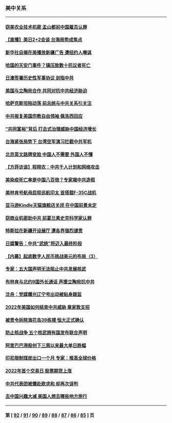 ### 美中关系
---
#### [窃美农业技术机密 孟山都前中国雇员认罪](../../pages/nf1412576/n13487190.md) 
#### [【直播】美日2+2会谈 台海局势成焦点](../../pages/nf1412576/n13486979.md) 
#### [新华社自揭在美播放新疆广告 遭纽约人嘲讽](../../pages/nf1412576/n13485225.md) 
#### [哈国的天安门事件？镇压致数十抗议者死亡](../../pages/nf1412576/n13486715.md) 
#### [日澳签署历史性军事协议 剑指中共](../../pages/nf1412576/n13486451.md) 
#### [美国与立陶宛合作 共同对抗中共经济胁迫](../../pages/nf1412576/n13485590.md) 
#### [哈萨克斯坦陷动荡 前总统与中共关系引关注](../../pages/nf1412576/n13484630.md) 
#### [中共报复美国宗教自由领袖 佩洛西回应](../../pages/nf1412576/n13484623.md) 
#### [“共同富裕”背后 打击式治理威胁中国经济增长](../../pages/nf1412576/n13484508.md) 
#### [台海紧张局势下 台湾空军演习拦截中共军机](../../pages/nf1412576/n13484091.md) 
#### [北京英文路牌变脸 中国人不需要 外国人不懂](../../pages/nf1412576/n13484069.md) 
#### [【方菲访谈】程晓农：中共千人计划和网络攻击](../../pages/nf1412576/n13481553.md) 
#### [美染疫死亡率是中国八百倍？专家揭中共造假](../../pages/nf1412576/n13481925.md) 
#### [美林肯号航母启程巡航印太 首搭载F-35C战机](../../pages/nf1412576/n13481988.md) 
#### [亚马逊Kindle天猫旗舰店关闭 在中国前景未定](../../pages/nf1412576/n13481866.md) 
#### [窃商业机密助中共 前葛兰素史克科学家认罪](../../pages/nf1412576/n13481789.md) 
#### [特斯拉在新疆开设展厅 遭各界强烈谴责](../../pages/nf1412576/n13481711.md) 
#### [日媒警告：中共“武统”将迈入最终阶段](../../pages/nf1412576/n13481148.md) 
#### [【内幕】起底数字人民币挑战美元的布局（3）](../../pages/nf1412576/n13475457.md) 
#### [专家：五大国声明无法阻止中共发展核武](../../pages/nf1412576/n13480550.md) 
#### [布林肯与北约9国外长通话 声援立陶宛抗中共](../../pages/nf1412576/n13480218.md) 
#### [沈舟：党媒曝光辽宁号出动被贴身跟监](../../pages/nf1412576/n13480044.md) 
#### [2022年美国如何结束中共威胁 章家敦支招](../../pages/nf1412576/n13479552.md) 
#### [被责令拆除海花岛39栋楼 恒大正式确认](../../pages/nf1412576/n13479534.md) 
#### [防止核战争 五个核武拥有国发布联合声明](../../pages/nf1412576/n13479379.md) 
#### [阿里巴巴港股创下三周以来最大单日跌幅](../../pages/nf1412576/n13479325.md) 
#### [印尼限制煤炭出口一个月 专家：推高全球价格](../../pages/nf1412576/n13479186.md) 
#### [2022年首个交易日 股票期货上涨](../../pages/nf1412576/n13479145.md) 
#### [中共代表团被爆赴欧求和 却再次误判](../../pages/nf1412576/n13479045.md) 
#### [去中国兴趣大减 美国人想去哪些地方旅行](../../pages/nf1412576/n13475690.md) 

---
#### 第 [ [92](./92.md) / [91](./91.md) / [90](./90.md) / [89](./89.md) / [88](./88.md) / [87](./87.md) / [86](./86.md) / [85](./85.md) ] 页
